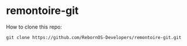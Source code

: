 # remontoire-git

How to clone this repo:

```
git clone https://github.com/RebornOS-Developers/remontoire-git.git
```

